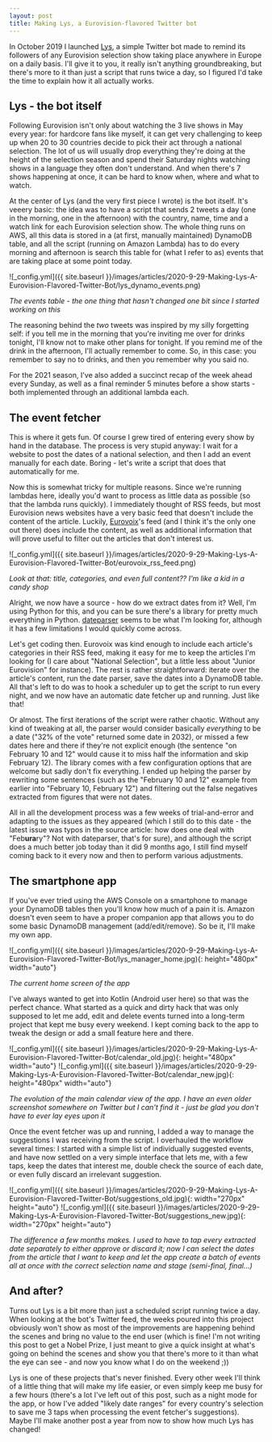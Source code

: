 ```yaml
---
layout: post
title: Making Lys, a Eurovision-flavored Twitter bot
---
```


In October 2019 I launched [Lys](https://twitter.com/EurovisionLys), a simple Twitter bot made to remind its followers of any Eurovision selection show taking place anywhere in Europe on a daily basis. I'll give it to you, it really isn't <span class="tooltip-toggle" aria-label="TLDR: It's a couple Amazon Lambas scheduled by cron that run a Python script" tabindex="0">anything groundbreaking</span>, but there's more to it than just a script that runs twice a day, so I figured I'd take the time to explain how it all actually works.

<!--more-->

## Lys - the bot itself

Following Eurovision isn't only about watching the <span class="tooltip-toggle" aria-label="If you're thinking 'Wait, there's THREE live shows??' you just wait - there's more" tabindex="0">3 live shows</span> in May every year: for hardcore fans like myself, it can get very challenging to keep up when 20 to 30 countries decide to pick their act through a <span class="tooltip-toggle" aria-label="A show, in the vast majority of cases broadcast live on TV, that can span over multiple nights" tabindex="0">national selection</span>. The lot of us will usually drop everything they're doing at the height of the selection season and spend their Saturday nights <span class="tooltip-toggle" aria-label="Everyone needs a hobby. No, really, it's a lot of fun - and you get to discover a lot of new music!" tabindex="0">watching shows in a language they often don't understand</span>. And when there's 7 shows happening at once, it can be hard to know when, where and what to watch.

At the center of Lys (and the very first piece I wrote) is the bot itself. It's veeery basic: the idea was to have a script that sends 2 tweets a day (one in the morning, one in the afternoon) with the country, name, time and a watch link for each Eurovision selection show. The whole thing runs on <span class="tooltip-toggle" aria-label="Not the Hungarian metal band, but 'Amazon Web Services', which is Amazon's very own cloud hosting service" tabindex="0">AWS</span>, all this data is stored in a (<span class="tooltip-toggle" aria-label="More on that later" tabindex="0">at first</span>, manually maintained) DynamoDB <span class="tooltip-toggle" aria-label="Any non-technical people here? A table is like a table on an Excel spreadsheet: data, split in column, with one element per line - see the screenshot below" tabindex="0">table</span>, and all the script (running on Amazon <span class="tooltip-toggle" aria-label="You're still here? In the AWS world, Lambdas are like containers for small pieces of code, and these containers can be triggered by a multitude of events; in my case, I chose scheduled triggers" tabindex="0">Lambda</span>) has to do every morning and afternoon is search this table for (what I refer to as) events that are taking place at some point today.

![_config.yml]({{ site.baseurl }}/images/articles/2020-9-29-Making-Lys-A-Eurovision-Flavored-Twitter-Bot/lys_dynamo_events.png)

*The events table - the one thing that hasn't changed one bit since I started working on this*

The reasoning behind the *two* tweets was inspired by my silly forgetting self: if you tell me in the morning that you're <span class="tooltip-toggle" aria-label="That's an example - as much as I love coming over for drinks, now may not be the right time *coughs (in my elbow) in Covid-19*" tabindex="0">inviting me over for drinks tonight</span>, I'll know not to make other plans for tonight. If you remind me of the drink in the afternoon, I'll actually remember to come. So, in this case: you remember to say no to drinks, and then you remember <span class="tooltip-toggle" aria-label="Because you wouldn't miss that 4 hour long Italian music festival even though you don't speak Italian, that why" tabindex="0">why</span> you said no.

For the 2021 season, I've also added a succinct recap of the week ahead every Sunday, as well as a final reminder 5 minutes before a show starts - both implemented through an <span class="tooltip-toggle" aria-label="For the 5 minute reminder, I first through about making something smart (like creating a new trigger on the fly every time a new event is created or modified), but it turns out having a lambda running every day 9AM to 11PM is still well under AWS' free tier limits. Why be smart when you can be lazy and have Amazon pay the bill?" tabindex="0">additional lambda</span> each.

## The event fetcher

This is where it gets fun. Of course I grew tired of entering every show by hand in the database. The process is very stupid anyway: I wait for a website to post the dates of a national selection, and then I add an event manually for each date. Boring - let's write a script that does that automatically for me.

Now this is somewhat tricky for multiple reasons. Since we're running lambdas here, ideally you'd want to process as little data as possible (so that the lambda runs quickly). I immediately thought of RSS feeds, but most Eurovision news websites have a very basic feed that doesn't include the content of the article. Luckily, [Eurovoix](https://eurovoix.com)'s feed (and I think it's the only one out there) does include the content, as well as additional information that will prove useful to filter out the articles that don't interest us.

![_config.yml]({{ site.baseurl }}/images/articles/2020-9-29-Making-Lys-A-Eurovision-Flavored-Twitter-Bot/eurovoix_rss_feed.png)

*Look at that: title, categories, and even full content?? I'm like a kid in a candy shop*

Alright, we now have a source - how do we extract dates from it? Well, I'm using <span class="tooltip-toggle" aria-label="A programming language. From my own experience, non-technical people are good at using it because it's a rather simple language (at least compared to the other beasts we have out there)" tabindex="0">Python</span> for this, and you can be sure there's a <span class="tooltip-toggle" aria-label="A collection of code, written by someone else, that we can include and use in our own project" tabindex="0">library</span> for pretty much everything in Python. [dateparser](https://dateparser.readthedocs.io/en/latest/) seems to be what I'm looking for, although it has a few limitations I would quickly come across.

Let's get coding then. Eurovoix was kind enough to include each article's categories in their RSS feed, making it easy for me to keep the articles I'm looking for (I care about "National Selection", but a little less about "Junior Eurovision" for instance). The rest is rather straightforward: iterate over the article's content, run the date parser, save the dates into a DynamoDB table. All that's left to do was to hook a scheduler up to get the script to run every night, and we now have an automatic date fetcher up and running. Just like that!

Or almost. The first iterations of the script were rather chaotic. Without any kind of tweaking at all, the parser would consider basically *everything* to be a date ("32% of the vote" returned some date in 2032), or missed a few dates here and there if they're not explicit enough (the sentence "on February 10 and 12" would cause it to miss half the information and skip February 12). The library comes with a few configuration options that are welcome but sadly don't fix everything. I ended up helping the parser by rewriting some sentences (such as the "February 10 and 12" example from earlier into "February 10, February 12") and <span class="tooltip-toggle" aria-label="dateparser comes with a STRICT_PARSING flag that we can use, but it's so strict that it rejects dates that don't contain a year - and such dates make for about 99% of the dates found on Eurovoix" tabindex="0">filtering out the false negatives</span> extracted from figures that were not dates.

All in all the development process was a few weeks of trial-and-error and adapting to the issues as they appeared (which I still do to this date - the latest issue was typos in the source article: how does one deal with <span class="tooltip-toggle" aria-label="That one took me 30 minutes of debugging, ffs" tabindex="0">"Feb**ura**ry"</span>? Not with dateparser, that's for sure), and although the script does a much better job today than it did 9 months ago, I still find myself coming back to it every now and then to perform various adjustments.

## The smartphone app

If you've ever tried using the AWS Console on a smartphone to manage your DynamoDB tables then you'll know how much of a pain it is. Amazon doesn't even seem to have a proper companion app that allows you to do some basic DynamoDB management (add/edit/remove). So be it, <span class="tooltip-toggle" aria-label="This is very typical of us developers: we'll gladly spend dozens of hours automating something that will save us about 10 seconds in the long run. Go figure" tabindex="0">I'll make my own app</span>.

![_config.yml]({{ site.baseurl }}/images/articles/2020-9-29-Making-Lys-A-Eurovision-Flavored-Twitter-Bot/lys_manager_home.jpg){: height="480px" width="auto"}

*The current home screen of the app*

I've always wanted to get into <span class="tooltip-toggle" aria-label="Another programming language, one you can use to write Android applications" tabindex="0">Kotlin</span> (Android user here) so that was the perfect chance. What started as a <span class="tooltip-toggle" aria-label="I mean it still is some of the worst code I've ever written - I'll get to cleaning it up one day" tabindex="0">quick and dirty hack</span> that was only supposed to let me add, edit and delete events turned into a long-term project that kept me busy every weekend. I kept coming back to the app to tweak the design or add a small feature here and there.

![_config.yml]({{ site.baseurl }}/images/articles/2020-9-29-Making-Lys-A-Eurovision-Flavored-Twitter-Bot/calendar_old.jpg){: height="480px" width="auto"}
![_config.yml]({{ site.baseurl }}/images/articles/2020-9-29-Making-Lys-A-Eurovision-Flavored-Twitter-Bot/calendar_new.jpg){: height="480px" width="auto"}

*The evolution of the main calendar view of the app. I have an even older screenshot somewhere on Twitter but I can't find it - just be glad you don't have to ever lay eyes upon it*

Once the event fetcher was up and running, I added a way to manage the suggestions I was receiving from the script. I overhauled the workflow several times: I started with a simple list of individually suggested events, and have now settled on a very simple interface that lets me, with a few taps, keep the dates that interest me, <span class="tooltip-toggle" aria-label="Very useful to understand dateparser's (at times funky) logic" tabindex="0">double check the source of each date</span>, or even fully discard an irrelevant suggestion.

![_config.yml]({{ site.baseurl }}/images/articles/2020-9-29-Making-Lys-A-Eurovision-Flavored-Twitter-Bot/suggestions_old.jpg){: width="270px" height="auto"}
![_config.yml]({{ site.baseurl }}/images/articles/2020-9-29-Making-Lys-A-Eurovision-Flavored-Twitter-Bot/suggestions_new.jpg){: width="270px" height="auto"}

*The difference a few months makes. I used to have to tap every extracted date separately to either approve or discard it; now I can select the dates from the article that I want to keep and let the app create a batch of events all at once with the correct selection name and stage (semi-final, final…)*

## And after?

Turns out Lys is a bit more than just a scheduled script running twice a day. When looking at the bot's Twitter feed, the weeks poured into this project obviously won't show as most of the improvements are happening behind the scenes and bring no value to the end user (which is fine! I'm not writing this post to get a Nobel Prize, I just meant to give a quick insight at what's going on behind the scenes and show you that there's more to it than what the eye can see - and now you know what I do on the weekend ;))

Lys is one of these projects that's never finished. Every other week I'll think of a little thing that will make my life easier, or even simply keep me busy for a few hours (there's a lot I've left out of this post, such as a night mode for the app, or how I've added "likely date ranges" for every country's selection to save me 3 taps when processing the event fetcher's suggestions). Maybe I'll make another post a year from now to show how much Lys has changed!
